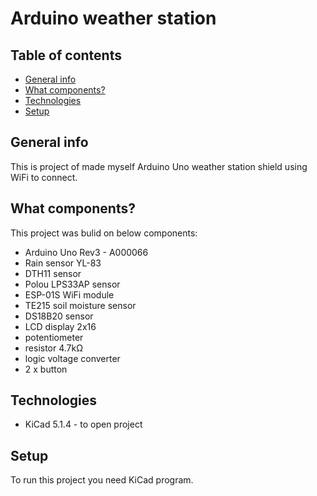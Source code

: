 # Arduino weather station


## Table of contents
* [General info](#general-info)
* [What components?](what-components?)
* [Technologies](#technologies)
* [Setup](#setup)

## General info
This is project of made myself Arduino Uno weather station shield using WiFi to connect.

## What components?
This project was bulid on below components:
* Arduino Uno Rev3 - A000066
* Rain sensor YL-83
* DTH11 sensor
* Polou LPS33AP sensor
* ESP-01S WiFi module
* TE215 soil moisture sensor
* DS18B20 sensor
* LCD display 2x16
* potentiometer
* resistor 4.7kΩ
* logic voltage converter
* 2 x button 

## Technologies
* KiCad 5.1.4 - to open project

## Setup
To run this project you need KiCad program.
